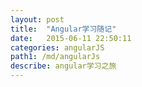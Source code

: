 ```yaml
---
layout: post
title:  "Angular学习随记"
date:   2015-06-11 22:50:11
categories: angularJS
path1: /md/angularJs
describe: angular学习之旅
---
```


